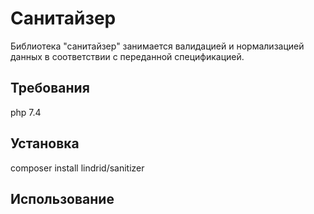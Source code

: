 # Санитайзер
Библиотека "санитайзер" занимается валидацией и нормализацией данных в соответствии с переданной спецификацией.

## Требования
php 7.4

## Установка
composer install lindrid/sanitizer

## Использование